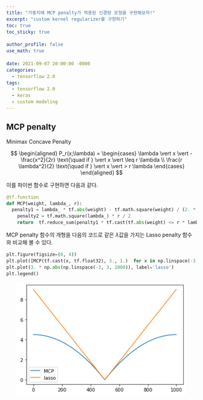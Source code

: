 ```yaml
---
title: "가중치에 MCP penalty가 적용된 신경망 모형을 구현해보자!"
excerpt: "custom kernel regularizer를 구현하기"
toc: true
toc_sticky: true

author_profile: false
use_math: true

date: 2021-09-07 20:00:00 -0000
categories: 
  - tensorflow 2.0
tags:
  - tensorflow 2.0
  - keras
  - custom modeling
---
```


## MCP penalty
Minimax Concave Penalty

$$
\begin{aligned} 
P_r(x;\lambda) = \begin{cases} \lambda \vert x \vert - \frac{x^2}{2r} \text{\quad if } \vert x \vert \leq r \lambda \\
\frac{r \lambda^2}{2} \text{\quad if } \vert x \vert > r \lambda \end{cases}
\end{aligned}
$$

이를 파이썬 함수로 구현하면 다음과 같다.

```python
@tf.function
def MCP(weight, lambda_, r):
  penalty1 = lambda_ * tf.abs(weight) - tf.math.square(weight) / (2. * r)
	penalty2 = tf.math.square(lambda_) * r / 2
	return  tf.reduce_sum(penalty1 * tf.cast(tf.abs(weight) <= r * lambda_, tf.float32) + penalty2 * tf.cast(tf.abs(weight) > r * lambda_, tf.float32))
```

MCP penalty 함수의 개형을 다음의 코드로 같은 $\lambda$값을 가지는 Lasso penalty 함수와 비교해 볼 수 있다.

```python
plt.figure(figsize=(6, 4))
plt.plot([MCP(tf.cast(x, tf.float32), 3., 1.)  for x in np.linspace(-3, 3, 1000)], label='MCP')
plt.plot(3. * np.abs(np.linspace(-3, 3, 1000)), label='lasso')
plt.legend()
```

<center><img  src="https://github.com/an-seunghwan/an-seunghwan.github.io/blob/master/assets/img/mcp.png?raw=true" width="450"  height="300"></center>


<!--stackedit_data:
eyJoaXN0b3J5IjpbLTExNDc3NzU2ODksMTQwNzc3OTA0XX0=
-->